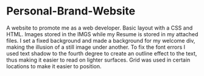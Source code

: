 # Personal-Brand-Website
A website to promote me as a web developer. Basic layout with a CSS and HTML. Images stored in the IMGS while my Resume is stored in my attached files. I set a fixed background and made a background for my welcome div, making the illusion of a still image under another. To fix the font errors I used text shadow to the fourth degree to create an outline effect to the text, thus making it easier to read on lighter surfaces. Grid was used in certain locations to make it easier to position. 

